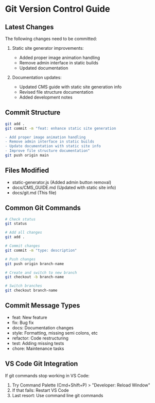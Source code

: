 # Git Version Control Guide

## Latest Changes
The following changes need to be committed:
1. Static site generator improvements:
   - Added proper image animation handling
   - Remove admin interface in static builds
   - Updated documentation

2. Documentation updates:
   - Updated CMS guide with static site generation info
   - Revised file structure documentation
   - Added development notes

## Commit Structure
```bash
git add .
git commit -m "feat: enhance static site generation

- Add proper image animation handling
- Remove admin interface in static builds
- Update documentation with static site info
- Improve file structure documentation"
git push origin main
```

## Files Modified
- static-generator.js (Added admin button removal)
- docs/CMS_GUIDE.md (Updated with static site info)
- docs/git.md (This file)

## Common Git Commands
```bash
# Check status
git status

# Add all changes
git add .

# Commit changes
git commit -m "type: description"

# Push changes
git push origin branch-name

# Create and switch to new branch
git checkout -b branch-name

# Switch branches
git checkout branch-name
```

## Commit Message Types
- feat: New feature
- fix: Bug fix
- docs: Documentation changes
- style: Formatting, missing semi colons, etc
- refactor: Code restructuring
- test: Adding missing tests
- chore: Maintenance tasks

## VS Code Git Integration
If git commands stop working in VS Code:
1. Try Command Palette (Cmd+Shift+P) > "Developer: Reload Window"
2. If that fails: Restart VS Code
3. Last resort: Use command line git commands
